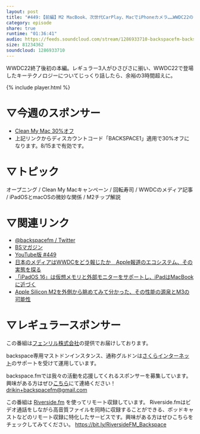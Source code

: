 ```yaml
---
layout: post
title: "#449:【前編】M2 MacBook、次世代CarPlay、MacでiPhoneカメラ……WWDC22のキーテクノロジーをじっくり議論した"
category: episode
share: true
runtime: "01:36:41"
audio: https://feeds.soundcloud.com/stream/1286933710-backspacefm-backspacefm-449-1.mp3
size: 81234362
soundcloud: 1286933710
---
```


WWDC22終了後初の本編。レギュラー3人がひさびさに揃い、WWDC22で登場したキーテクノロジーについてじっくり話したら、余裕の3時間超えに。

{% include player.html %}

# ▽今週のスポンサー
* [Clean My Mac 30%オフ](http://bit.ly/37DOSWq)
* 上記リンクからディスカウントコード「BACKSPACE1」適用で30%オフになります。8/15まで有効です。
 
# ▽トピック
オープニング / Clean My Macキャンペーン / 回転寿司 / WWDCのメディア記事 / iPadOSとmacOSの微妙な関係 / M2チップ解説

# ▽関連リンク
* [@backspacefm / Twitter](https://twitter.com/backspacefm)
* [BSマガジン](https://note.com/drikin/m/m55ec296b7655)
* [YouTube版 #449](https://note.com/backspacefm/n/n8514b5338324)
* [日本のメディアはWWDCをどう報じたか　Apple報道のエコシステム、その実態を探る](https://www.itmedia.co.jp/news/articles/2206/11/news053.html)
* [「iPadOS 16」は仮想メモリと外部モニターをサポートし、iPadはMacBookに近づく](https://www.itmedia.co.jp/news/articles/2206/07/news108.html)
* [Apple Silicon M2を外側から眺めてみて分かった、その性能の源泉とM3の可能性](https://www.itmedia.co.jp/news/articles/2206/07/news207.html)

# ▽レギュラースポンサー
この番組は[フェンリル株式会社](https://www.fenrir-inc.com/jp/)の提供でお届けしております。

backspace専用マストドンインスタンス、通称グルドンは[さくらインターネット](https://www.sakura.ad.jp/)のサポートを受けて運用しています。

backspace.fmでは我々の活動を応援してくれるスポンサーを募集しています。興味がある方はぜひ[こちら](mailto:drikin+backspacefm@gmail.com)にて連絡ください！
drikin+backspacefm@gmail.com

この番組は [Riverside.fm](https://bit.ly/RiversideFM_Backspace) を使ってリモート収録しています。
Riverside.fmはビデオ通話をしながら高音質ファイルを同時に収録することができる、ポッドキャストなどのリモート収録に特化したサービスです。興味がある方はぜひこちらをチェックしてみてください。
https://bit.ly/RiversideFM_Backspace
